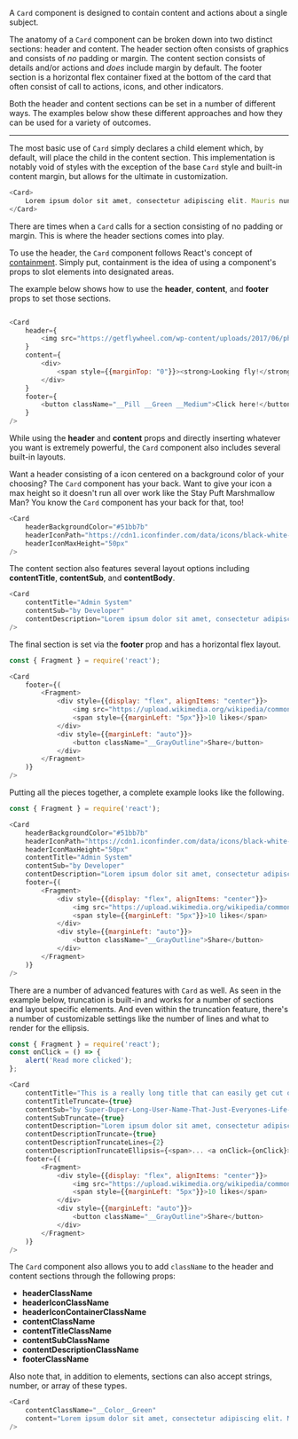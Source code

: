A `Card` component is designed to contain content and actions about a single subject.

The anatomy of a `Card` component can be broken down into two distinct sections: header and content.
The header section often consists of graphics and consists of _no_ padding or margin.
The content section consists of details and/or actions and _does_ include margin by default.
The footer section is a horizontal flex container fixed at the bottom of the card that often consist of call to actions, icons, and other indicators.

Both the header and content sections can be set in a number of different ways. 
The examples below show these different approaches and how they can be used for a variety of outcomes.

<hr>

The most basic use of `Card` simply declares a child element which, by default, will place the child in the content section. 
This implementation is notably void of styles with the exception of the base `Card` style and built-in content margin, but allows for the ultimate in customization.

```js
<Card>
	Lorem ipsum dolor sit amet, consectetur adipiscing elit. Mauris nunc quam, bibendum quis augue porttitor, scelerisque pretium lorem. Ut quis ex bibendum justo feugiat euismod.
</Card>
```

There are times when a `Card` calls for a section consisting of no padding or margin.
This is where the header sections comes into play.

To use the header, the `Card` component follows React's concept of [containment](https://reactjs.org/docs/composition-vs-inheritance.html#containment).
Simply put, containment is the idea of using a component's props to slot elements into designated areas.

The example below shows how to use the **header**, **content**, and **footer** props to set those sections.
```js

<Card
	header={
		<img src="https://getflywheel.com/wp-content/uploads/2017/06/php-7-small.png" style={{width: "100%"}} />
	}
	content={
		<div>
			<span style={{marginTop: "0"}}><strong>Looking fly!</strong> Lorem ipsum dolor sit amet, consectetur adipiscing elit. Mauris nunc quam, bibendum quis augue porttitor, scelerisque pretium lorem. Ut quis ex bibendum justo feugiat euismod.</span>
		</div>
	}
	footer={
		<button className="__Pill __Green __Medium">Click here!</button>
	}
/>
```

While using the **header** and **content** props and directly inserting whatever you want is extremely powerful, the `Card` component also includes several built-in layouts.

Want a header consisting of a icon centered on a background color of your choosing? 
The `Card` component has your back. 
Want to give your icon a max height so it doesn't run all over work like the Stay Puft Marshmallow Man?
You know the `Card` component has your back for that, too!

```js
<Card
	headerBackgroundColor="#51bb7b"
	headerIconPath="https://cdn1.iconfinder.com/data/icons/black-white-social-media/32/Trulia_social_media_logo-128.png"
	headerIconMaxHeight="50px"
/>
```

The content section also features several layout options including **contentTitle**, **contentSub**, and **contentBody**.
```js
<Card
	contentTitle="Admin System"
	contentSub="by Developer"
	contentDescription="Lorem ipsum dolor sit amet, consectetur adipiscing elit. Mauris nunc quam, bibendum quis augue porttitor, scelerisque pretium lorem. Ut quis ex bibendum justo feugiat euismod."
/>
```

The final section is set via the **footer** prop and has a horizontal flex layout.
```js
const { Fragment } = require('react');

<Card
	footer={(
		<Fragment>
			<div style={{display: "flex", alignItems: "center"}}>
				<img src="https://upload.wikimedia.org/wikipedia/commons/thumb/b/be/SimpleGray_Heart.svg/128px-SimpleGray_Heart.svg.png" width="20px" height="20px" />
				<span style={{marginLeft: "5px"}}>10 likes</span>
			</div>
			<div style={{marginLeft: "auto"}}>
				<button className="__GrayOutline">Share</button>
			</div>
		</Fragment>
	)}
/>
```

Putting all the pieces together, a complete example looks like the following.
```js
const { Fragment } = require('react');

<Card
	headerBackgroundColor="#51bb7b"
	headerIconPath="https://cdn1.iconfinder.com/data/icons/black-white-social-media/32/Trulia_social_media_logo-128.png"
	headerIconMaxHeight="50px"
	contentTitle="Admin System"
	contentSub="by Developer"
	contentDescription="Lorem ipsum dolor sit amet, consectetur adipiscing elit. Mauris nunc quam, bibendum quis augue porttitor, scelerisque pretium lorem. Ut quis ex bibendum justo feugiat euismod."
	footer={(
		<Fragment>
			<div style={{display: "flex", alignItems: "center"}}>
				<img src="https://upload.wikimedia.org/wikipedia/commons/thumb/b/be/SimpleGray_Heart.svg/128px-SimpleGray_Heart.svg.png" width="20px" height="20px" />
				<span style={{marginLeft: "5px"}}>10 likes</span>
			</div>
			<div style={{marginLeft: "auto"}}>
				<button className="__GrayOutline">Share</button>
			</div>
		</Fragment>
	)}
/>
```

There are a number of advanced features with `Card` as well.
As seen in the example below, truncation is built-in and works for a number of sections and layout specific elements. 
And even within the truncation feature, there's a number of customizable settings like the number of lines and what to render for the ellipsis.
```js
const { Fragment } = require('react');
const onClick = () => {
	alert('Read more clicked');
};

<Card
	contentTitle="This is a really long title that can easily get cut off or wrap to the next line"
	contentTitleTruncate={true}
	contentSub="by Super-Duper-Long-User-Name-That-Just-Everyones-Life-Miserable"
	contentSubTruncate={true}
	contentDescription="Lorem ipsum dolor sit amet, consectetur adipiscing elit. Mauris nunc quam, bibendum quis augue porttitor, scelerisque pretium lorem. Ut quis ex bibendum justo feugiat euismod."
	contentDescriptionTruncate={true}
	contentDescriptionTruncateLines={2}
	contentDescriptionTruncateEllipsis={<span>... <a onClick={onClick}>Read more</a></span>}
	footer={(
		<Fragment>
			<div style={{display: "flex", alignItems: "center"}}>
				<img src="https://upload.wikimedia.org/wikipedia/commons/thumb/b/be/SimpleGray_Heart.svg/128px-SimpleGray_Heart.svg.png" width="20px" height="20px" />
				<span style={{marginLeft: "5px"}}>10 likes</span>
			</div>
			<div style={{marginLeft: "auto"}}>
				<button className="__GrayOutline">Share</button>
			</div>
		</Fragment>
	)}
/>
```

The `Card` component also allows you to add `className` to the header and content sections through the following props:
* **headerClassName**
* **headerIconClassName**
* **headerIconContainerClassName**
* **contentClassName**
* **contentTitleClassName**
* **contentSubClassName**
* **contentDescriptionClassName**
* **footerClassName**

Also note that, in addition to elements, sections can also accept strings, number, or array of these types.
```js
<Card
	contentClassName="__Color__Green"
	content="Lorem ipsum dolor sit amet, consectetur adipiscing elit. Mauris nunc quam, bibendum quis augue porttitor, scelerisque pretium lorem. Ut quis ex bibendum justo feugiat euismod."
/>
```

